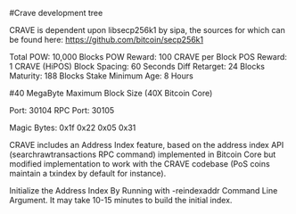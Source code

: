
#Crave development tree

CRAVE is dependent upon libsecp256k1 by sipa, the sources for which can be found here:
https://github.com/bitcoin/secp256k1

Total POW: 10,000 Blocks
POW Reward: 100 CRAVE per Block
POS Reward: 1 CRAVE (HiPOS)
Block Spacing: 60 Seconds
Diff Retarget: 24 Blocks
Maturity: 188 Blocks
Stake Minimum Age: 8 Hours

#40 MegaByte Maximum Block Size (40X Bitcoin Core)

Port: 30104
RPC Port: 30105

Magic Bytes: 0x1f 0x22 0x05 0x31

CRAVE includes an Address Index feature, based on the address index API (searchrawtransactions RPC command) implemented in Bitcoin Core but modified implementation to work with the CRAVE codebase (PoS coins maintain a txindex by default for instance).

Initialize the Address Index By Running with -reindexaddr Command Line Argument.  It may take 10-15 minutes to build the initial index.


